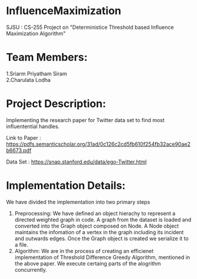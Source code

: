 # InfluenceMaximization
 SJSU : CS-255 Project on "Deterministice Threshold based Influence Maximization Algorithm"
 
 # Team Members:
   1.Sriarm Priyatham Siram <br />
   2.Charulata Lodha

 # Project Description:
 Implementing the research paper for Twitter data set to find most influentential handles.
 
 Link to Paper : https://pdfs.semanticscholar.org/31ad/0c126c2cd5fb610f254fb32ace90ae2b6673.pdf
 
 Data Set : https://snap.stanford.edu/data/ego-Twitter.html
 
 # Implementation Details:
   We have divided the implementation into two primary steps
   1. Preprocessing: We have defined an object hierachy to represent a directed weighted graph in code. A graph from the dataset is loaded and converted into the Graph object composed on Node. A Node object maintains the infomation of a vertex in the graph including its incident and outwards edges. Once the Graph object is created we serialize it to a file.
   2. Algorithm: We are in the process of creating an efficienet implementation of Threshold Difference Greedy Algorithm, mentioned in the above paper. We execute certaing parts of the alogrithm concurrently. 
